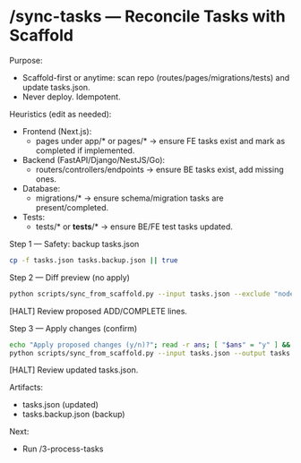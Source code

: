 # /sync-tasks — Reconcile Tasks with Scaffold

Purpose:
- Scaffold-first or anytime: scan repo (routes/pages/migrations/tests) and update tasks.json.
- Never deploy. Idempotent.

Heuristics (edit as needed):
- Frontend (Next.js):
  - pages under app/* or pages/* → ensure FE tasks exist and mark as completed if implemented.
- Backend (FastAPI/Django/NestJS/Go):
  - routers/controllers/endpoints → ensure BE tasks exist, add missing ones.
- Database:
  - migrations/* → ensure schema/migration tasks are present/completed.
- Tests:
  - tests/* or __tests__/* → ensure BE/FE test tasks updated.

Step 1 — Safety: backup tasks.json
```bash
cp -f tasks.json tasks.backup.json || true
```

Step 2 — Diff preview (no apply)
```bash
python scripts/sync_from_scaffold.py --input tasks.json --exclude "node_modules,.git,.venv" --root .
```
[HALT] Review proposed ADD/COMPLETE lines.

Step 3 — Apply changes (confirm)
```bash
echo "Apply proposed changes (y/n)?"; read -r ans; [ "$ans" = "y" ] && \
python scripts/sync_from_scaffold.py --input tasks.json --output tasks.json --exclude "node_modules,.git,.venv" --root . --apply || true
```
[HALT] Review updated tasks.json.

Artifacts:
- tasks.json (updated)
- tasks.backup.json (backup)

Next:
- Run /3-process-tasks